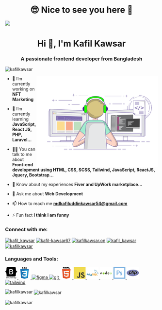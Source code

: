 <h1 align="center">😎 Nice to see you here 👋</h1>
<div><img src="https://media.licdn.com/dms/image/C5616AQE8MfEI0MNNfQ/profile-displaybackgroundimage-shrink_350_1400/0/1660911829157?e=1698883200&v=beta&t=_uCAV0vZQluouSDS18OO8pAJR7hVP9WURixd56qF7ls"></div>
<h1 align="center">Hi 👋, I'm Kafil Kawsar</h1>
<h3 align="center">A passionate frontend developer from Bangladesh</h3>

<p align="left"> <img src="https://komarev.com/ghpvc/?username=kafilkawsar&label=Profile%20views&color=0e75b6&style=flat" alt="kafilkawsar" /> </p>

<img align="right" alt="Coding" width="400" src="https://raw.githubusercontent.com/devSouvik/devSouvik/master/gif3.gif">

- 🔭 I’m currently working on **NFT Marketing**

- 🌱 I’m currently learning **JavaScript, React JS, PHP, Laravel...**
  
- 👨‍💻 You can talk to me about **Front-end development using HTML, CSS, SCSS, Tailwind, JavaScript, ReactJS, Jquery, Bootstrap...**
  
- 📄 Know about my experiences **Fiver and UpWork marketplace...**

- 💬 Ask me about **Web Development**

- 📫 How to reach me **mdkafiluddinkawsar54@gmail.com**

- ⚡ Fun fact **I think I am funny**

<h3 align="left">Connect with me:</h3>
<p align="left">
<a href="https://twitter.com/kafil_kawsar" target="blank"><img align="center" src="https://raw.githubusercontent.com/rahuldkjain/github-profile-readme-generator/master/src/images/icons/Social/twitter.svg" alt="kafil_kawsar" height="30" width="40" /></a>
<a href="https://linkedin.com/in/kafil-kawsar67" target="blank"><img align="center" src="https://raw.githubusercontent.com/rahuldkjain/github-profile-readme-generator/master/src/images/icons/Social/linked-in-alt.svg" alt="kafil-kawsar67" height="30" width="40" /></a>
<a href="https://fb.com/kafilkawsar.on" target="blank"><img align="center" src="https://raw.githubusercontent.com/rahuldkjain/github-profile-readme-generator/master/src/images/icons/Social/facebook.svg" alt="kafilkawsar.on" height="30" width="40" /></a>
<a href="https://instagram.com/kafil_kawsar" target="blank"><img align="center" src="https://raw.githubusercontent.com/rahuldkjain/github-profile-readme-generator/master/src/images/icons/Social/instagram.svg" alt="kafil_kawsar" height="30" width="40" /></a>
<a href="https://discord.gg/kafilkawsar" target="blank"><img align="center" src="https://raw.githubusercontent.com/rahuldkjain/github-profile-readme-generator/master/src/images/icons/Social/discord.svg" alt="kafilkawsar" height="30" width="40" /></a>
</p>

<h3 align="left">Languages and Tools:</h3>
<p align="left"> <a href="https://getbootstrap.com" target="_blank" rel="noreferrer"> <img src="https://raw.githubusercontent.com/devicons/devicon/master/icons/bootstrap/bootstrap-plain-wordmark.svg" alt="bootstrap" width="40" height="40"/> </a> <a href="https://www.w3schools.com/css/" target="_blank" rel="noreferrer"> <img src="https://raw.githubusercontent.com/devicons/devicon/master/icons/css3/css3-original-wordmark.svg" alt="css3" width="40" height="40"/> </a> <a href="https://www.figma.com/" target="_blank" rel="noreferrer"> <img src="https://www.vectorlogo.zone/logos/figma/figma-icon.svg" alt="figma" width="40" height="40"/> </a> <a href="https://git-scm.com/" target="_blank" rel="noreferrer"> <img src="https://www.vectorlogo.zone/logos/git-scm/git-scm-icon.svg" alt="git" width="40" height="40"/> </a> <a href="https://www.w3.org/html/" target="_blank" rel="noreferrer"> <img src="https://raw.githubusercontent.com/devicons/devicon/master/icons/html5/html5-original-wordmark.svg" alt="html5" width="40" height="40"/> </a> <a href="https://developer.mozilla.org/en-US/docs/Web/JavaScript" target="_blank" rel="noreferrer"> <img src="https://raw.githubusercontent.com/devicons/devicon/master/icons/javascript/javascript-original.svg" alt="javascript" width="40" height="40"/> </a> <a href="https://www.mysql.com/" target="_blank" rel="noreferrer"> <img src="https://raw.githubusercontent.com/devicons/devicon/master/icons/mysql/mysql-original-wordmark.svg" alt="mysql" width="40" height="40"/> </a> <a href="https://nodejs.org" target="_blank" rel="noreferrer"> <img src="https://raw.githubusercontent.com/devicons/devicon/master/icons/nodejs/nodejs-original-wordmark.svg" alt="nodejs" width="40" height="40"/> </a> <a href="https://www.photoshop.com/en" target="_blank" rel="noreferrer"> <img src="https://raw.githubusercontent.com/devicons/devicon/master/icons/photoshop/photoshop-line.svg" alt="photoshop" width="40" height="40"/> </a> <a href="https://www.php.net" target="_blank" rel="noreferrer"> <img src="https://raw.githubusercontent.com/devicons/devicon/master/icons/php/php-original.svg" alt="php" width="40" height="40"/> </a> <a href="https://tailwindcss.com/" target="_blank" rel="noreferrer"> <img src="https://www.vectorlogo.zone/logos/tailwindcss/tailwindcss-icon.svg" alt="tailwind" width="40" height="40"/> </a> </p>

<p><img align="left" src="https://github-readme-stats.vercel.app/api/top-langs?username=kafilkawsar&show_icons=true&locale=en&layout=compact" alt="kafilkawsar" /></p>

<p>&nbsp;<img align="center" src="https://github-readme-stats.vercel.app/api?username=kafilkawsar&show_icons=true&locale=en" alt="kafilkawsar" /></p>

<p><img align="center" src="https://github-readme-streak-stats.herokuapp.com/?user=kafilkawsar&" alt="kafilkawsar" /></p>
